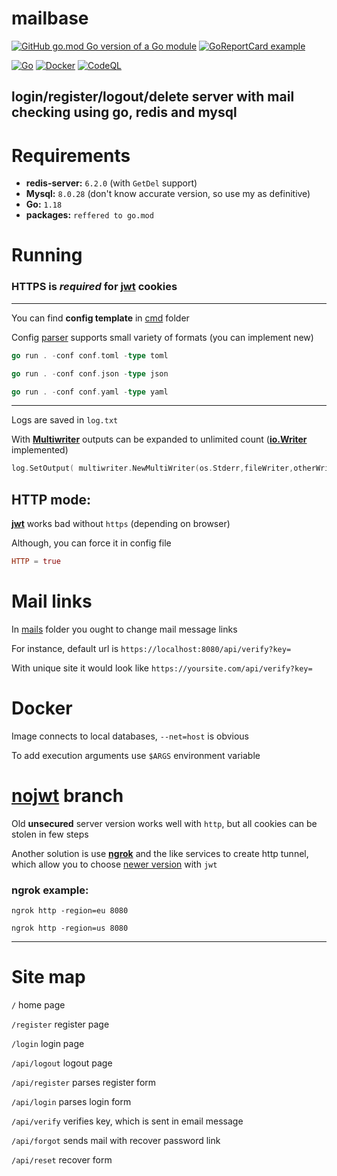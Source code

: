 # mailbase

[![GitHub go.mod Go version of a Go module](https://img.shields.io/github/go-mod/go-version/illiafox/mailbase.svg)](https://go.dev/learn/)
[![GoReportCard example](https://goreportcard.com/badge/github.com/illiafox/mailbase)](https://goreportcard.com/report/github.com/illiafox/mailbase)

[![Go](https://github.com/illiafox/mailbase/actions/workflows/go.yml/badge.svg)](https://github.com/illiafox/mailbase/actions/workflows/go.yml)
[![Docker](https://github.com/illiafox/mailbase/actions/workflows/docker-image.yml/badge.svg)](https://github.com/illiafox/mailbase/actions/workflows/docker-image.yml)
[![CodeQL](https://github.com/illiafox/mailbase/actions/workflows/codeql.yml/badge.svg)](https://github.com/illiafox/mailbase/actions/workflows/codeql.yml)

## login/register/logout/delete server with mail checking using go, redis and mysql



# Requirements

* **redis-server:** `6.2.0` (with `GetDel` support)
* **Mysql:** `8.0.28` (don't know accurate version, so use my as definitive)
* **Go:** `1.18`
* **packages:** `reffered to go.mod`

# Running

### HTTPS is _required_ for [jwt](https://github.com/golang-jwt/jwt) cookies

---
You can find **config template** in [cmd](https://github.com/illiafox/mailbase/blob/master/cmd/config.toml) folder

Config [parser](https://github.com/illiafox/mailbase/blob/master/util/config/config.go) supports small variety of formats (you can implement new)


``` go
go run . -conf conf.toml -type toml

go run . -conf conf.json -type json

go run . -conf conf.yaml -type yaml
```
---
Logs are saved in `log.txt`

With **[Multiwriter](https://github.com/illiafox/mailbase/blob/master/util/multiwriter/writer.go)** outputs can be expanded to unlimited count (**[io.Writer](https://pkg.go.dev/io#Writer)** implemented)
```go
log.SetOutput( multiwriter.NewMultiWriter(os.Stderr,fileWriter,otherWriter) )
```
## HTTP mode:

**[jwt](https://github.com/golang-jwt/jwt)** works bad without `https` (depending on browser)

Although, you can force it in config file 
``` toml
HTTP = true
```


# Mail links
In [mails](https://github.com/illiafox/mailbase/tree/master/shared/templates/mails) folder you ought to change mail message links

For instance, default url is `https://localhost:8080/api/verify?key=` 

With unique site it would look like `https://yoursite.com/api/verify?key=`

# Docker

Image connects to local databases, `--net=host` is obvious

To add execution arguments use `$ARGS` environment variable


# [nojwt](https://github.com/illiafox/mailbase/tree/nojwt) branch
Old **unsecured** server version works well with `http`, but all cookies can be stolen in few steps

Another solution is use **[ngrok](https://ngrok.com/)** and the like services to create http tunnel, which allow you to choose [newer version](https://github.com/illiafox/mailbase) with `jwt`

### ngrok example:
```shell
ngrok http -region=eu 8080

ngrok http -region=us 8080
```
---

# Site map

`/` home page

`/register` register page

`/login` login page

`/api/logout` logout page

`/api/register` parses register form

`/api/login` parses login form

`/api/verify` verifies key, which is sent in email message

`/api/forgot` sends mail with recover password link

`/api/reset` recover form

